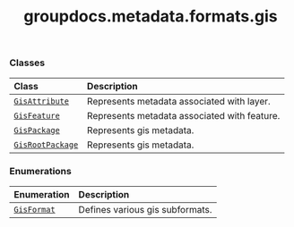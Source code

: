 ﻿---
title: groupdocs.metadata.formats.gis
second_title: GroupDocs.Metadata for Python via .NET API References
description: 
type: docs
url: /python-net/groupdocs.metadata.formats.gis/
is_root: false
weight: 10
---



### Classes
| Class | Description |
| :- | :- |
| [`GisAttribute`](/metadata/python-net/groupdocs.metadata.formats.gis/gisattribute) | Represents metadata associated with layer. |
| [`GisFeature`](/metadata/python-net/groupdocs.metadata.formats.gis/gisfeature) | Represents metadata associated with feature. |
| [`GisPackage`](/metadata/python-net/groupdocs.metadata.formats.gis/gispackage) | Represents gis metadata. |
| [`GisRootPackage`](/metadata/python-net/groupdocs.metadata.formats.gis/gisrootpackage) | Represents gis metadata. |


### Enumerations
| Enumeration | Description |
| :- | :- |
| [`GisFormat`](/metadata/python-net/groupdocs.metadata.formats.gis/gisformat) | Defines various gis subformats. |


